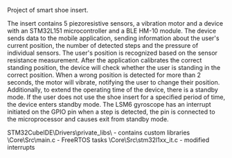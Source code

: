 Project of smart shoe insert.

The insert contains 5 piezoresistive sensors, a vibration motor and a device with an STM32L151 microcontroller and a BLE HM-10 module. The device sends data to the mobile application, sending information about the user's current position, the number of detected steps and the pressure of individual sensors. The user's position is recognized based on the sensor resistance measurement. After the application calibrates the correct standing position, the device will check whether the user is standing in the correct position. When a wrong position is detected for more than 2 seconds, the motor will vibrate, notifying the user to change their position. Additionally, to extend the operating time of the device, there is a standby mode. If the user does not use the shoe insert for a specified period of time, the device enters standby mode. The LSM6 gyroscope has an interrupt initiated on the GPIO pin when a step is detected, the pin is connected to the microprocessor and causes exit from standby mode.

STM32CubeIDE\Drivers\private_libs\ - contains custom libraries
\Core\Src\main.c - FreeRTOS tasks
\Core\Src\stm32l1xx_it.c - modified interrupts